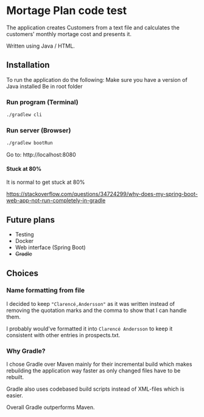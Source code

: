 # Mortage Plan code test

The application creates Customers from a text file and calculates the customers' monthly mortage cost and presents it.

Written using Java / HTML.

## Installation
To run the application do the following:
Make sure you have a version of Java installed
Be in root folder

### Run program (Terminal)
```bash
./gradlew cli
```

### Run server (Browser)
```bash
./gradlew bootRun
```

Go to: http://localhost:8080

#### Stuck at 80%
It is normal to get stuck at 80%

https://stackoverflow.com/questions/34724299/why-does-my-spring-boot-web-app-not-run-completely-in-gradle

## Future plans

* Testing
* Docker
* Web interface (Spring Boot)
* ~~Gradle~~

## Choices

### Name formatting from file
I decided to keep `"Clarencé,Andersson"` as it was written instead of removing the quotation marks and the comma to show that I can handle them.

I probably would've formatted it into `Clarencé Andersson` to keep it consistent with other entries in prospects.txt.

### Why Gradle?
I chose Gradle over Maven mainly for their incremental build which makes rebuilding the application way faster as only changed files have to be rebuilt.

Gradle also uses codebased build scripts instead of XML-files which is easier.

Overall Gradle outperforms Maven.